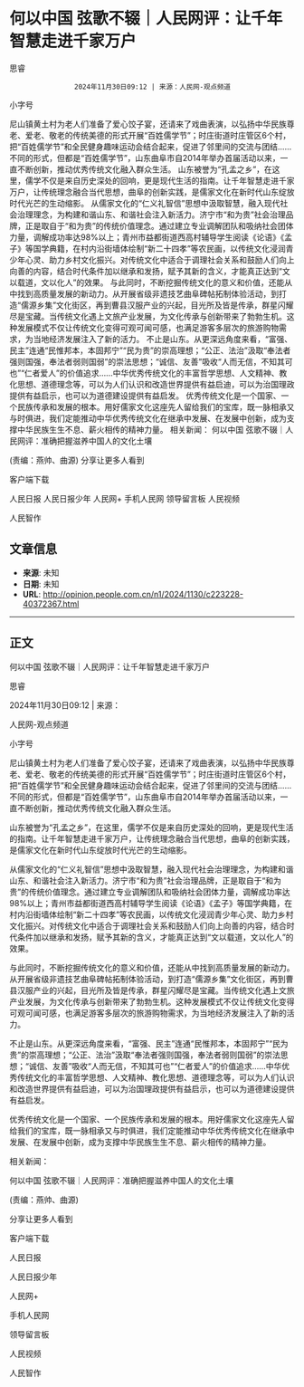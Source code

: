 # 何以中国 弦歌不辍｜人民网评：让千年智慧走进千家万户

思睿


					2024年11月30日09:12 | 来源：人民网-观点频道


小字号





尼山镇黄土村为老人们准备了爱心饺子宴，还请来了戏曲表演，以弘扬中华民族尊老、爱老、敬老的传统美德的形式开展“百姓儒学节”；时庄街道时庄管区6个村，把“百姓儒学节”和全民健身趣味运动会结合起来，促进了邻里间的交流与团结……不同的形式，但都是“百姓儒学节”，山东曲阜市自2014年举办首届活动以来，一直不断创新，推动优秀传统文化融入群众生活。
山东被誉为“孔孟之乡”，在这里，儒学不仅是来自历史深处的回响，更是现代生活的指南。让千年智慧走进千家万户，让传统理念融合当代思想，曲阜的创新实践，是儒家文化在新时代山东绽放时代光芒的生动缩影。
从儒家文化的“仁义礼智信”思想中汲取智慧，融入现代社会治理理念，为构建和谐山东、和谐社会注入新活力。济宁市“和为贵”社会治理品牌，正是取自于“和为贵”的传统价值理念。通过建立专业调解团队和吸纳社会团体力量，调解成功率达98%以上；青州市益都街道西高村辅导学生阅读《论语》《孟子》等国学典籍，在村内沿街墙体绘制“新二十四孝”等农民画，以传统文化浸润青少年心灵、助力乡村文化振兴。对传统文化中适合于调理社会关系和鼓励人们向上向善的内容，结合时代条件加以继承和发扬，赋予其新的含义，才能真正达到“文以载道，文以化人”的效果。
与此同时，不断挖掘传统文化的意义和价值，还能从中找到高质量发展的新动力。从开展省级非遗技艺曲阜碑帖拓制体验活动，到打造“儒源乡集”文化街区，再到曹县汉服产业的兴起，目光所及皆是传承，群星闪耀尽是宝藏。当传统文化遇上文旅产业发展，为文化传承与创新带来了勃勃生机。这种发展模式不仅让传统文化变得可观可闻可感，也满足游客多层次的旅游购物需求，为当地经济发展注入了新的活力。
不止是山东。从更深远角度来看，“富强、民主”连通“民惟邦本，本固邦宁”“民为贵”的崇高理想；“公正、法治”汲取“奉法者强则国强，奉法者弱则国弱”的崇法思想；“诚信、友善”吸收“人而无信，不知其可也”“仁者爱人”的价值追求……中华优秀传统文化的丰富哲学思想、人文精神、教化思想、道德理念等，可以为人们认识和改造世界提供有益启迪，可以为治国理政提供有益启示，也可以为道德建设提供有益启发。
优秀传统文化是一个国家、一个民族传承和发展的根本。用好儒家文化这座先人留给我们的宝库，既一脉相承又与时俱进，我们定能推动中华优秀传统文化在继承中发展、在发展中创新，成为支撑中华民族生生不息、薪火相传的精神力量。
相关新闻：
何以中国 弦歌不辍｜人民网评：准确把握滋养中国人的文化土壤

(责编：燕帅、曲源)
分享让更多人看到  


客户端下载

人民日报
人民日报少年
人民网+
手机人民网
领导留言板
人民视频

人民智作

## 文章信息

- **来源**: 未知
- **日期**: 未知
- **URL**: http://opinion.people.com.cn/n1/2024/1130/c223228-40372367.html

---

## 正文

何以中国 弦歌不辍｜人民网评：让千年智慧走进千家万户

思睿

2024年11月30日09:12 | 来源：

人民网-观点频道

小字号

尼山镇黄土村为老人们准备了爱心饺子宴，还请来了戏曲表演，以弘扬中华民族尊老、爱老、敬老的传统美德的形式开展“百姓儒学节”；时庄街道时庄管区6个村，把“百姓儒学节”和全民健身趣味运动会结合起来，促进了邻里间的交流与团结……不同的形式，但都是“百姓儒学节”，山东曲阜市自2014年举办首届活动以来，一直不断创新，推动优秀传统文化融入群众生活。

山东被誉为“孔孟之乡”，在这里，儒学不仅是来自历史深处的回响，更是现代生活的指南。让千年智慧走进千家万户，让传统理念融合当代思想，曲阜的创新实践，是儒家文化在新时代山东绽放时代光芒的生动缩影。

从儒家文化的“仁义礼智信”思想中汲取智慧，融入现代社会治理理念，为构建和谐山东、和谐社会注入新活力。济宁市“和为贵”社会治理品牌，正是取自于“和为贵”的传统价值理念。通过建立专业调解团队和吸纳社会团体力量，调解成功率达98%以上；青州市益都街道西高村辅导学生阅读《论语》《孟子》等国学典籍，在村内沿街墙体绘制“新二十四孝”等农民画，以传统文化浸润青少年心灵、助力乡村文化振兴。对传统文化中适合于调理社会关系和鼓励人们向上向善的内容，结合时代条件加以继承和发扬，赋予其新的含义，才能真正达到“文以载道，文以化人”的效果。

与此同时，不断挖掘传统文化的意义和价值，还能从中找到高质量发展的新动力。从开展省级非遗技艺曲阜碑帖拓制体验活动，到打造“儒源乡集”文化街区，再到曹县汉服产业的兴起，目光所及皆是传承，群星闪耀尽是宝藏。当传统文化遇上文旅产业发展，为文化传承与创新带来了勃勃生机。这种发展模式不仅让传统文化变得可观可闻可感，也满足游客多层次的旅游购物需求，为当地经济发展注入了新的活力。

不止是山东。从更深远角度来看，“富强、民主”连通“民惟邦本，本固邦宁”“民为贵”的崇高理想；“公正、法治”汲取“奉法者强则国强，奉法者弱则国弱”的崇法思想；“诚信、友善”吸收“人而无信，不知其可也”“仁者爱人”的价值追求……中华优秀传统文化的丰富哲学思想、人文精神、教化思想、道德理念等，可以为人们认识和改造世界提供有益启迪，可以为治国理政提供有益启示，也可以为道德建设提供有益启发。

优秀传统文化是一个国家、一个民族传承和发展的根本。用好儒家文化这座先人留给我们的宝库，既一脉相承又与时俱进，我们定能推动中华优秀传统文化在继承中发展、在发展中创新，成为支撑中华民族生生不息、薪火相传的精神力量。

相关新闻：

何以中国 弦歌不辍｜人民网评：准确把握滋养中国人的文化土壤

(责编：燕帅、曲源)

分享让更多人看到

客户端下载

人民日报

人民日报少年

人民网+

手机人民网

领导留言板

人民视频

人民智作

